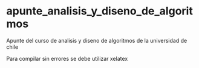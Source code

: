 # apunte_analisis_y_diseno_de_algoritmos
Apunte del curso de analisis y diseno de algoritmos de la universidad de chile

Para compilar sin errores se debe utilizar xelatex
